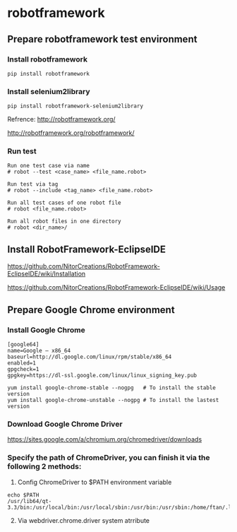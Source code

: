 # robotframework
## Prepare robotframework test environment
### Install robotframework
```
pip install robotframework
```

### Install selenium2library
```
pip install robotframework-selenium2library
```

Refrence: 
http://robotframework.org/

http://robotframework.org/robotframework/

### Run test
```
Run one test case via name
# robot --test <case_name> <file_name.robot>

Run test via tag
# robot --include <tag_name> <file_name.robot>

Run all test cases of one robot file
# robot <file_name.robot>

Run all robot files in one directory
# robot <dir_name>/
```
## Install RobotFramework-EclipseIDE
https://github.com/NitorCreations/RobotFramework-EclipseIDE/wiki/Installation

https://github.com/NitorCreations/RobotFramework-EclipseIDE/wiki/Usage

## Prepare Google Chrome environment
### Install Google Chrome
```
[google64]
name=Google – x86_64
baseurl=http://dl.google.com/linux/rpm/stable/x86_64
enabled=1
gpgcheck=1
gpgkey=https://dl-ssl.google.com/linux/linux_signing_key.pub

yum install google-chrome-stable --nogpg   # To install the stable version
yum install google-chrome-unstable --nogpg # To install the lastest version
```
### Download Google Chrome Driver
https://sites.google.com/a/chromium.org/chromedriver/downloads

### Specify the path of ChromeDriver, you can finish it via the following 2 methods:
1. Config ChromeDriver to $PATH environment variable
```
echo $PATH
/usr/lib64/qt-3.3/bin:/usr/local/bin:/usr/local/sbin:/usr/bin:/usr/sbin:/home/ftan/.local/bin:/home/ftan/bin:/usr/src/googleChromeDriver
```
2. Via webdriver.chrome.driver system atrribute
